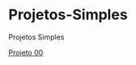 # Projetos-Simples
 Projetos Simples
 
<a href="https://hugoalbuquerque1993.github.io/Projetos-Simples/p00 planilha do posto/index.html"> Projeto 00</a>
